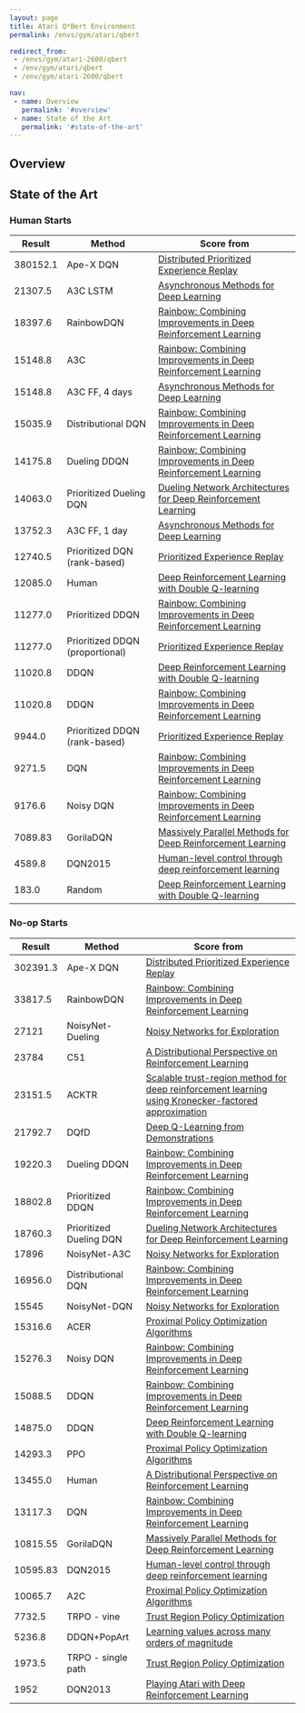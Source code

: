 ```yaml
---
layout: page
title: Atari Q*Bert Environment
permalink: /envs/gym/atari/qbert

redirect_from:
 - /envs/gym/atari-2600/qbert
 - /env/gym/atari/qbert
 - /env/gym/atari-2600/qbert

nav:
 - name: Overview
   permalink: '#overview'
 - name: State of the Art
   permalink: '#state-of-the-art'
---
```



## Overview

## State of the Art

### Human Starts

| Result | Method | Score from |
|--------|--------|------------|
| 380152.1 | Ape-X DQN | [Distributed Prioritized Experience Replay](https://arxiv.org/abs/1803.00933) |
| 21307.5 | A3C LSTM | [Asynchronous Methods for Deep Learning](https://arxiv.org/abs/1602.01783) |
| 18397.6 | RainbowDQN | [Rainbow: Combining Improvements in Deep Reinforcement Learning](https://arxiv.org/abs/1710.02298) |
| 15148.8 | A3C | [Rainbow: Combining Improvements in Deep Reinforcement Learning](https://arxiv.org/abs/1710.02298) |
| 15148.8 | A3C FF, 4 days | [Asynchronous Methods for Deep Learning](https://arxiv.org/abs/1602.01783) |
| 15035.9 | Distributional DQN | [Rainbow: Combining Improvements in Deep Reinforcement Learning](https://arxiv.org/abs/1710.02298) |
| 14175.8 | Dueling DDQN | [Rainbow: Combining Improvements in Deep Reinforcement Learning](https://arxiv.org/abs/1710.02298) |
| 14063.0 | Prioritized Dueling DQN | [Dueling Network Architectures for Deep Reinforcement Learning](https://arxiv.org/abs/1511.06581) |
| 13752.3 | A3C FF, 1 day | [Asynchronous Methods for Deep Learning](https://arxiv.org/abs/1602.01783) |
| 12740.5 | Prioritized DQN (rank-based) | [Prioritized Experience Replay](https://arxiv.org/abs/1511.05952) |
| 12085.0 | Human | [Deep Reinforcement Learning with Double Q-learning](https://arxiv.org/abs/1509.06461) |
| 11277.0 | Prioritized DDQN | [Rainbow: Combining Improvements in Deep Reinforcement Learning](https://arxiv.org/abs/1710.02298) |
| 11277.0 | Prioritized DDQN (proportional) | [Prioritized Experience Replay](https://arxiv.org/abs/1511.05952) |
| 11020.8 | DDQN | [Deep Reinforcement Learning with Double Q-learning](https://arxiv.org/abs/1509.06461) |
| 11020.8 | DDQN | [Rainbow: Combining Improvements in Deep Reinforcement Learning](https://arxiv.org/abs/1710.02298) |
| 9944.0 | Prioritized DDQN (rank-based) | [Prioritized Experience Replay](https://arxiv.org/abs/1511.05952) |
| 9271.5 | DQN | [Rainbow: Combining Improvements in Deep Reinforcement Learning](https://arxiv.org/abs/1710.02298) |
| 9176.6 | Noisy DQN | [Rainbow: Combining Improvements in Deep Reinforcement Learning](https://arxiv.org/abs/1710.02298) |
| 7089.83 | GorilaDQN | [Massively Parallel Methods for Deep Reinforcement Learning](https://arxiv.org/abs/1507.04296) |
| 4589.8 | DQN2015 | [Human-level control through deep reinforcement learning](https://web.stanford.edu/class/psych209/Readings/MnihEtAlHassibis15NatureControlDeepRL.pdf) |
| 183.0 | Random | [Deep Reinforcement Learning with Double Q-learning](https://arxiv.org/abs/1509.06461) |

### No-op Starts

| Result | Method | Score from |
|--------|--------|------------|
| 302391.3 | Ape-X DQN | [Distributed Prioritized Experience Replay](https://arxiv.org/abs/1803.00933) |
| 33817.5 | RainbowDQN | [Rainbow: Combining Improvements in Deep Reinforcement Learning](https://arxiv.org/abs/1710.02298) |
| 27121 | NoisyNet-Dueling | [Noisy Networks for Exploration](https://arxiv.org/abs/1706.10295) |
| 23784 | C51 | [A Distributional Perspective on Reinforcement Learning](https://arxiv.org/abs/1707.06887) |
| 23151.5 | ACKTR | [Scalable trust-region method for deep reinforcement learning using Kronecker-factored approximation](https://arxiv.org/abs/1708.05144) |
| 21792.7 | DQfD | [Deep Q-Learning from Demonstrations](https://arxiv.org/abs/1704.03732) |
| 19220.3 | Dueling DDQN | [Rainbow: Combining Improvements in Deep Reinforcement Learning](https://arxiv.org/abs/1710.02298) |
| 18802.8 | Prioritized DDQN | [Rainbow: Combining Improvements in Deep Reinforcement Learning](https://arxiv.org/abs/1710.02298) |
| 18760.3 | Prioritized Dueling DQN | [Dueling Network Architectures for Deep Reinforcement Learning](https://arxiv.org/abs/1511.06581) |
| 17896 | NoisyNet-A3C | [Noisy Networks for Exploration](https://arxiv.org/abs/1706.10295) |
| 16956.0 | Distributional DQN | [Rainbow: Combining Improvements in Deep Reinforcement Learning](https://arxiv.org/abs/1710.02298) |
| 15545 | NoisyNet-DQN | [Noisy Networks for Exploration](https://arxiv.org/abs/1706.10295) |
| 15316.6 | ACER | [Proximal Policy Optimization Algorithms](https://arxiv.org/abs/1707.06347) |
| 15276.3 | Noisy DQN | [Rainbow: Combining Improvements in Deep Reinforcement Learning](https://arxiv.org/abs/1710.02298) |
| 15088.5 | DDQN | [Rainbow: Combining Improvements in Deep Reinforcement Learning](https://arxiv.org/abs/1710.02298) |
| 14875.0 | DDQN | [Deep Reinforcement Learning with Double Q-learning](https://arxiv.org/abs/1509.06461) |
| 14293.3 | PPO | [Proximal Policy Optimization Algorithms](https://arxiv.org/abs/1707.06347) |
| 13455.0 | Human | [A Distributional Perspective on Reinforcement Learning](https://arxiv.org/abs/1707.06887) |
| 13117.3 | DQN | [Rainbow: Combining Improvements in Deep Reinforcement Learning](https://arxiv.org/abs/1710.02298) |
| 10815.55 | GorilaDQN | [Massively Parallel Methods for Deep Reinforcement Learning](https://arxiv.org/abs/1507.04296) |
| 10595.83 | DQN2015 | [Human-level control through deep reinforcement learning](https://web.stanford.edu/class/psych209/Readings/MnihEtAlHassibis15NatureControlDeepRL.pdf) |
| 10065.7 | A2C | [Proximal Policy Optimization Algorithms](https://arxiv.org/abs/1707.06347) |
| 7732.5 | TRPO - vine | [Trust Region Policy Optimization](https://arxiv.org/abs/1502.05477) |
| 5236.8 | DDQN+PopArt | [Learning values across many orders of magnitude](https://arxiv.org/abs/1602.07714) |
| 1973.5 | TRPO - single path | [Trust Region Policy Optimization](https://arxiv.org/abs/1502.05477) |
| 1952 | DQN2013 | [Playing Atari with Deep Reinforcement Learning](https://arxiv.org/abs/1312.5602) |

